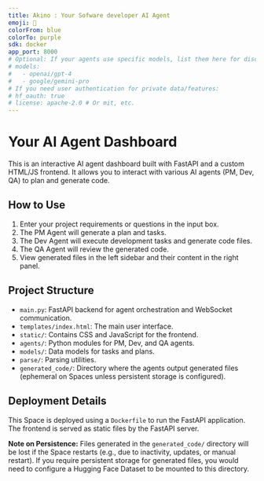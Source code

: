 ```yaml
---
title: Akino : Your Sofware developer AI Agent 
emoji: 🤖
colorFrom: blue
colorTo: purple
sdk: docker
app_port: 8000
# Optional: If your agents use specific models, list them here for discoverability
# models:
#   - openai/gpt-4
#   - google/gemini-pro
# If you need user authentication for private data/features:
# hf_oauth: true
# license: apache-2.0 # Or mit, etc.
---
```


# Your AI Agent Dashboard

This is an interactive AI agent dashboard built with FastAPI and a custom HTML/JS frontend.
It allows you to interact with various AI agents (PM, Dev, QA) to plan and generate code.

## How to Use

1.  Enter your project requirements or questions in the input box.
2.  The PM Agent will generate a plan and tasks.
3.  The Dev Agent will execute development tasks and generate code files.
4.  The QA Agent will review the generated code.
5.  View generated files in the left sidebar and their content in the right panel.

## Project Structure

-   `main.py`: FastAPI backend for agent orchestration and WebSocket communication.
-   `templates/index.html`: The main user interface.
-   `static/`: Contains CSS and JavaScript for the frontend.
-   `agents/`: Python modules for PM, Dev, and QA agents.
-   `models/`: Data models for tasks and plans.
-   `parse/`: Parsing utilities.
-   `generated_code/`: Directory where the agents output generated files (ephemeral on Spaces unless persistent storage is configured).

## Deployment Details

This Space is deployed using a `Dockerfile` to run the FastAPI application.
The frontend is served as static files by the FastAPI server.

**Note on Persistence:** Files generated in the `generated_code/` directory will be lost if the Space restarts (e.g., due to inactivity, updates, or manual restart). If you require persistent storage for generated files, you would need to configure a Hugging Face Dataset to be mounted to this directory.